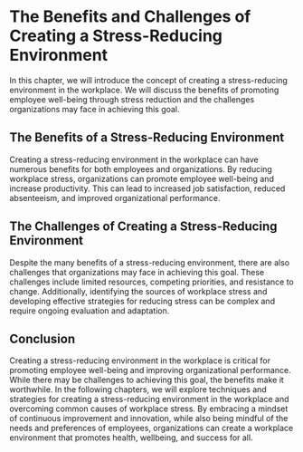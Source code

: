 # The Benefits and Challenges of Creating a Stress-Reducing Environment

In this chapter, we will introduce the concept of creating a stress-reducing environment in the workplace. We will discuss the benefits of promoting employee well-being through stress reduction and the challenges organizations may face in achieving this goal.

The Benefits of a Stress-Reducing Environment
---------------------------------------------

Creating a stress-reducing environment in the workplace can have numerous benefits for both employees and organizations. By reducing workplace stress, organizations can promote employee well-being and increase productivity. This can lead to increased job satisfaction, reduced absenteeism, and improved organizational performance.

The Challenges of Creating a Stress-Reducing Environment
--------------------------------------------------------

Despite the many benefits of a stress-reducing environment, there are also challenges that organizations may face in achieving this goal. These challenges include limited resources, competing priorities, and resistance to change. Additionally, identifying the sources of workplace stress and developing effective strategies for reducing stress can be complex and require ongoing evaluation and adaptation.

Conclusion
----------

Creating a stress-reducing environment in the workplace is critical for promoting employee well-being and improving organizational performance. While there may be challenges to achieving this goal, the benefits make it worthwhile. In the following chapters, we will explore techniques and strategies for creating a stress-reducing environment in the workplace and overcoming common causes of workplace stress. By embracing a mindset of continuous improvement and innovation, while also being mindful of the needs and preferences of employees, organizations can create a workplace environment that promotes health, wellbeing, and success for all.
